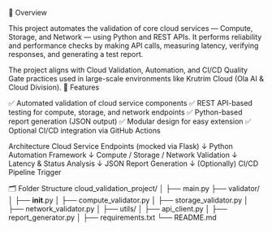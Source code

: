 🚀 Overview

This project automates the validation of core cloud services — Compute, Storage, and Network — using Python and REST APIs.
It performs reliability and performance checks by making API calls, measuring latency, verifying responses, and generating a test report.

The project aligns with Cloud Validation, Automation, and CI/CD Quality Gate practices used in large-scale environments like Krutrim Cloud (Ola AI & Cloud Division).
🧠 Features

✅ Automated validation of cloud service components
✅ REST API-based testing for compute, storage, and network endpoints
✅ Python-based report generation (JSON output)
✅ Modular design for easy extension
✅ Optional CI/CD integration via GitHub Actions

Architecture
Cloud Service Endpoints (mocked via Flask)
        ↓
Python Automation Framework
        ↓
Compute / Storage / Network Validation
        ↓
Latency & Status Analysis
        ↓
JSON Report Generation
        ↓
(Optionally) CI/CD Pipeline Trigger

🗂️ Folder Structure
cloud_validation_project/
│
├── main.py
├── validator/
│   ├── __init__.py
│   ├── compute_validator.py
│   ├── storage_validator.py
│   ├── network_validator.py
│
├── utils/
│   ├── api_client.py
│   ├── report_generator.py
│
├── requirements.txt
└── README.md

